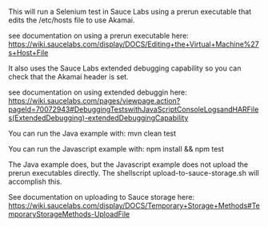 This will run a Selenium test in Sauce Labs using a prerun executable that edits the /etc/hosts file to use Akamai.

see documentation on using a prerun executable here:
https://wiki.saucelabs.com/display/DOCS/Editing+the+Virtual+Machine%27s+Host+File

It also uses the Sauce Labs extended debugging capability so you can check that the Akamai header is set.
	
see documentation on using extended debuggin here:
https://wiki.saucelabs.com/pages/viewpage.action?pageId=70072943#DebuggingTestswithJavaScriptConsoleLogsandHARFiles(ExtendedDebugging)-extendedDebuggingCapability

You can run the Java example with:
	mvn clean test

You can run the Javascript example with:
	npm install && npm test

The Java example does, but the Javascript example does not upload the prerun executables directly. 
The shellscript upload-to-sauce-storage.sh will accomplish this.
	
See documentation on uploading to Sauce storage here:
https://wiki.saucelabs.com/display/DOCS/Temporary+Storage+Methods#TemporaryStorageMethods-UploadFile



